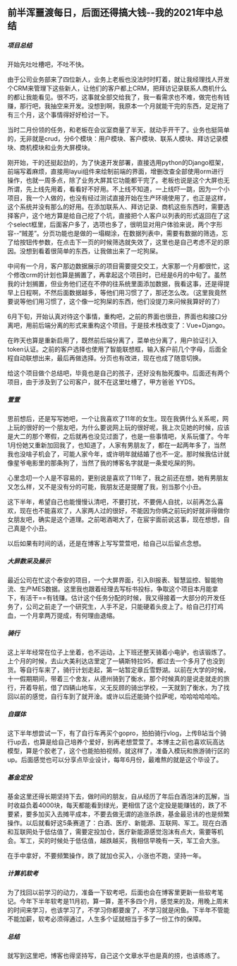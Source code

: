 ## 前半浑噩渡每日，后面还得搞大钱--我的2021年中总结

##### 项目总结

开始先吐吐槽吧，不吐不快。

由于公司业务部来了四位新人，业务上老板也没法时时盯着，就让我经理找人开发个CRM来管理下这些新人，让他们的客户都上CRM，把拜访记录联系人商机什么的都让我能看见。很不巧，这事就全部交给我了，我一看需求也不难，做完也有钱赚，那行吧，我抽空来开发。没想到啊，我原本一个月就能干完的东西，足足拖了有三个月，这个事情得好好检讨一下。

当时二月份领的任务，和老板在会议室商量了半天，就动手开干了。业务也挺简单的，无非就是crud，分6个模块：用户模块、客户模块、联系人模块、拜访记录模块、商机模块和业务大屏模块。

刚开始，干的还挺起劲的，为了快速开发部署，直接选用python的Django框架，前端写着麻烦，直接用layui组件来绘制前端的界面，增删改查全部使用orm进行操作，也就一周多点，除了业务大屏其它功能都干完了。老板也说是这个大屏也无所谓，先上线先用着，看看好不好用。不上线不知道，一上线吓一跳，因为一个小项目，我一个人做的，也没有经过测试直接开始在生产环境使用了，也正是这样，这个系统并没有那么的好用。在添加联系人、拜访记录、商机这些东西时，需要选择客户，这个地方算是给自己挖了个坑，直接把个人客户以列表的形式返回在了这个select框里，后面客户多了，选项也多了，很明显对用户体验来说，两个字形容--“贼差”。分页功能也是做的一塌糊涂，在数据列表中，需要有数据的筛选，忘了给按钮传参数，在点击下一页的时候筛选就失效了，这里也是自己考虑不足的原因。没想到看着很简单的东西，让我做出来了一坨狗屎。

中间有一个月，客户那边数据展示的项目需要提交交工，大家那一个月都很忙，这个修改crm的计划也算是搁置了，再拿起这个项目时，已经是6月的中旬了。虽然我的计划搁置，但业务他们还在不停的往系统里面添加数据，我看这事，还是得提早上日程啊，不然后面数据越多，等他们用习惯了了，那还怎么改。（这里我竟然要说等他们用习惯了，这个像一坨狗屎的东西，他们没提刀来问候我算好的了）

6月下旬，开始认真对待这个事情，重构吧，之前的界面也很丑，界面也和接口分离吧，用前后端分离的形式来重构这个项目。于是技术栈改变了：Vue+Django。

在昨天也算是重新启用了，既然前后端分离了，菜单也分离了，用户验证引入token认证。之前的客户选择也使用了智能联想框，输入客户前几个字母，后面全程自动联想出来，最后再做选择。分页也有改进，现在也成了随意切换。

给这个项目做个总结吧，毕竟也是自己的孩子，还好没有胎死腹中。后面还有两个项目，由于涉及到了公司客户，就不在这里吐槽了，甲方爸爸 YYDS。

##### 萱萱

思前想后，还是写写她吧，一个让我喜欢了11年的女生。现在我俩什么关系呢，网上玩的很好的一个朋友吧，为什么要说网上玩的很好呢，我上次见她的时候，应该是大二的那个寒假，之后就再也没见过面了，也是一些事情吧，关系玩僵了。今年1月份她又重新加回我了，也知道了，人家有男朋友了，都在一起两年多了，当然我也没啥子机会了，可能人家今年，或许明年就结婚了也不一定。那时候我估计就像星爷电影里的那条狗了，当然了我的博客名字就是一条爱吃屎的狗。

心里念叨一个人是不容易的，更别说是喜欢了11年了，我之前还在想，她有男朋友又怎么样，又不是没有分的可能，我朋友还是提醒了我，别当那个小丑。

这下半年，希望自己也能慢慢认清吧，不要打扰，不要佣人自扰，以前再怎么喜欢，现在也不能喜欢了，人家两人过的很好，不能因为你俩之前玩的好就非得做你女朋友吧，确实是这个道理。之前喝酒喝大了，在宸宇面前说这事，现在想想，自己真是个小丑。

以后如果有时间的话，还是在博客上写写萱萱吧，给自己以后留点念想。

##### 大屏数采及展示

最近公司在忙这个泰安的项目，一个大屏界面，引入BI报表、智慧监控、智能物流、生产MES数据。这里我也跟着经理去写标书投标，争取这个项目本月能拿下，有活干==有钱赚。估计这个任务分配的时候，我又得接着一大部分的开发任务了，公司之前走了一个研究生，人手不足，只能硬着头皮上了。给自己打打鸡血，一个月拿两万提成，有何理由退缩。

##### 骑行

这上半年经常在位子上坐着，也不运动，上下班还整天骑着小电驴，也该锻炼了。上个月的时候，去山大美利达店里定了一辆斯特拉95，都过去一个多月了也没到货。等自行车来了，骑行计划走起，第一站暂定章丘雪野湖。以前在大学的时候，十一假期期间，带着三个舍友，从德州骑到了衡水，那个时候真的是说走就走的旅行，开着导航，借了四辆山地车，义无反顾的骑出学校，一天就到了衡水，为了找回以前的感觉，自行车到了就开淦。或许以后还能骑个拉萨呢，哈哈哈哈哈哈。

##### 自媒体

这下半年想尝试一下，有了自行车再买个gopro，拍拍骑行vlog，上传B站当个骑行up去，也算是给自己培养个爱好，别再老想萱萱了。本博主之前也喜欢玩高达模型，算是个胶老了，这个也能拍拍视频，就这样了，准备入模玩和旅游骑行区的up。后面感觉也可以分享点毕业设计，每年6月份，最难熬的就是这个毕设了。

##### 基金定投

基金这里还得长期坚持下去，做时间的朋友，自从经历了年后白酒泡沫的瓦解，当时收益负着4000块，每天都能看到绿光，更相信了这个定投是能赚钱的，跌了不要紧，要多加买入去摊平成本，不要去做无谓的追涨杀跌，基金最忌讳的也是频繁操作。以后就看好这5条赛道了：白酒、医疗、新能源、互联网、军工。现在白酒和互联网处于低估值了，需要定投加仓，医疗新能源感觉泡沫有点大，需要等机会。军工，买的时候处于低估值，越跌越买，我相信早晚有一天，军工会大涨。

在手中拿好，不要频繁操作，跌了就加仓买入，小涨也不跑，坚持一年。

##### 计算机软考

为了找回以前学习的动力，准备一下软考吧，后面也会在博客里更新一些软考笔记。今年下半年软考是11月初，算一算，差不多四个月，感觉来的及，用晚上周末的时间来学习，也该学习了，不学习你都要废了，不学习就是闲鱼。下半年不管能不能加薪，软考必须得通过，人生多个证就相当于多了一份工作的保障。

##### 总结

就写到这里吧，博客也得坚持写，自己这个文章水平也是真的捞，也该练练了。

